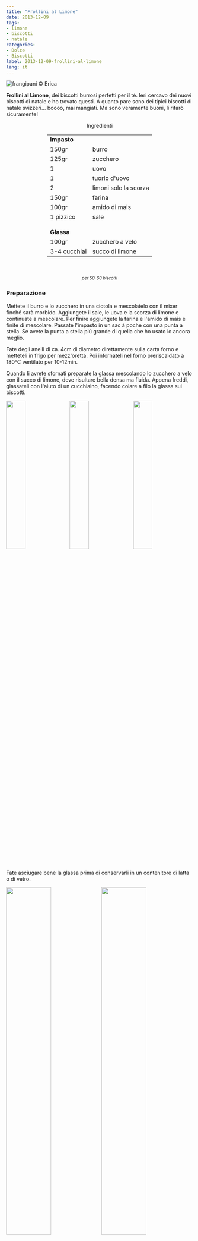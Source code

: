 ```yaml
---
title: "Frollini al Limone"
date: 2013-12-09
tags:
- limone
- biscotti
- natale
categories:
- Dolce
- Biscotti
label: 2013-12-09-frollini-al-limone
lang: it 
---
```

![](header.jpeg "frangipani © Erica")

**Frollini al Limone**, dei biscotti burrosi perfetti per il té. Ieri cercavo dei nuovi biscotti di natale e ho trovato questi. A quanto pare sono dei tipici biscotti di natale svizzeri... boooo, mai mangiati. Ma sono veramente buoni, li rifarò sicuramente!


<div id="wrapper" style="text-align: center">
  <div id="yourdiv" style="display: inline-block;">
    <div class="ingredients" itemscope itemtype="http://schema.org/Recipe">
      <span itemprop="name" style="display:none;">Frollini al Limone</span>
      <span itemprop="recipeCategory" style="display:none;">Dolce</span>
      <img itemprop="image" style="display:none;" class="ignore-gallery-item" src="header.jpeg"/>
      <span itemprop="author" style="display:none;">Erica Raiano</span>
      <span itemprop="description" style="display:none;">Frollini al Limone, dei biscotti burrosi perfetti per il té.</span>
      <div class="ingredients-title">Ingredienti</div>
      <table>
        <tbody>
          <tr>
            <td colspan="2"><b>Impasto</b></td>
          </tr>      
          <tr itemprop="recipeIngredient">
            <td>150gr</td>
            <td>burro</td>
          </tr>      
          <tr itemprop="recipeIngredient">
            <td>125gr</td>
            <td>zucchero</td>
          </tr>      
          <tr itemprop="recipeIngredient">
            <td>1</td>
            <td>uovo</td>
          </tr>      
          <tr itemprop="recipeIngredient">
            <td>1</td>
            <td>tuorlo d'uovo</td>
          </tr>      
          <tr itemprop="recipeIngredient">
            <td>2</td>
            <td>limoni solo la scorza</td>
          </tr>      
          <tr itemprop="recipeIngredient">
            <td>150gr</td>
            <td>farina</td>
          </tr>      
          <tr itemprop="recipeIngredient">
            <td>100gr</td>
            <td>amido di mais</td>
          </tr>      
          <tr itemprop="recipeIngredient">
            <td>1 pizzico</td>
            <td>sale</td>
          </tr>
          <tr style="height: 15px;"></tr>
          <tr>          
            <td colspan="2"><b>Glassa</b></td>
          </tr>      
          <tr itemprop="recipeIngredient">
            <td>100gr</td>
            <td>zucchero a velo</td>
          </tr>      
          <tr itemprop="recipeIngredient">     
            <td>3-4 cucchiai</td>
            <td>succo di limone</td>        
          </tr>
        </tbody>
      </table>
      <br></br>
      <i class="pull-right" style="font-size: 80%;">per 50-60 biscotti</i>
    </div>
  </div>
</div>


<h3>
  <font color="grey">
    <i class="fa fa-cogs"></i>
  </font> Preparazione
</h3>

Mettete il burro e lo zucchero in una ciotola e mescolatelo con il mixer finché sarà morbido. Aggiungete il sale, le uova e la scorza di limone e continuate a mescolare. Per finire aggiungete la farina e l'amido di mais e finite di mescolare. Passate l'impasto in un sac à poche con una punta a stella. Se avete la punta a stella più grande di quella che ho usato io ancora meglio.

Fate degli anelli di ca. 4cm di diametro direttamente sulla carta forno e metteteli in frigo per mezz'oretta. Poi infornateli nel forno preriscaldato a 180°C ventilato per 10-12min.

Quando li avrete sfornati preparate la glassa mescolando lo zucchero a velo con il succo di limone, deve risultare bella densa ma fluida. Appena freddi, glassateli con l'aiuto di un cucchiaino, facendo colare a filo la glassa sui biscotti. 
<p>
  <div style="width: 100%; margin-bottom: 0">
    <img style="float: left; width: 32%; margin-right: 1%;" src="impasto.jpeg" alt="" title="frangipani © Erica" />
    <img style="float: left; width: 32%; margin-right: 1%; margin-left: 1%;" src="teglia.jpeg" alt="" title="frangipani © Erica" />
    <img style="float: left; width: 32%; margin-left: 1%;" src="glassa.jpeg" alt="" title="frangipani © Erica" />
    <div style="clear: both"></div>
  </div>
</p>

Fate asciugare bene la glassa prima di conservarli in un contenitore di latta o di vetro.
<p>
  <div style="width: 100%; margin-bottom: 0">
    <img style="float: left; width: 49%; margin-right: 1%" src="risultato1.jpeg" alt="" title="frangipani © Erica" />
    <img style="float: left; width: 49%; margin-left: 1%" src="risultato2.jpeg" alt="" title="frangipani © Erica" />
    <div style="clear: both"></div>
  </div>
</p>

![](risultato3.jpeg "frangipani © Erica")

<p>
  <div style="width: 100%; margin-bottom: 0">
    <img style="float: left; width: 49%; margin-right: 1%" src="risultato4.jpeg" alt="" title="frangipani © Erica" />
    <img style="float: left; width: 49%; margin-left: 1%" src="risultato5.jpeg" alt="" title="frangipani © Erica" />
    <div style="clear: both"></div>
  </div>
</p>

Sono ottimi anche durante tutto il resto dell'anno...
<p>
  <div style="width: 100%; margin-bottom: 0">
    <img style="float: left; width: 49%; margin-right: 1%" src="risultato6.jpeg" alt="" title="frangipani © Erica" />
    <img style="float: left; width: 49%; margin-left: 1%" src="risultato7.jpeg" alt="" title="frangipani © Erica" />
    <div style="clear: both"></div>
  </div>
</p>

![](risultato8.jpeg "frangipani © Erica")

<h4>Buon appetito
  <font color="red">
    <i class="fa fa-smile-o"></i>
  </font>
</h4>